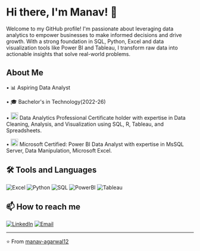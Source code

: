 # Hi there, I'm Manav! 👋 

Welcome to my GitHub profile! I'm passionate about leveraging data analytics to empower businesses to make informed decisions and drive growth. With a strong foundation in SQL, Python, Excel and data visualization tools like Power BI and Tableau, I transform raw data into actionable insights that solve real-world problems.

## About Me

• 📊 Aspiring Data Analyst

• 🎓 Bachelor's in Technology(2022-26)

• <img src="https://upload.wikimedia.org/wikipedia/commons/2/2f/Google_2015_logo.svg" height="20"/> Data Analytics Professional Certificate holder with expertise in Data Cleaning, Analysis, and Visualization using SQL, R, Tableau, and Spreadsheets.

• <img src="https://upload.wikimedia.org/wikipedia/commons/4/44/Microsoft_logo.svg" height="20"/> Microsoft Certified: Power BI Data Analyst with expertise in MsSQL Server, Data Manipulation, Microsoft Excel.  


## 🛠️ Tools and Languages

<p align="left">
<img src="https://img.shields.io/badge/Excel-217346?style=for-the-badge&logo=microsoft-excel&logoColor=white" alt="Excel" />
<img src="https://img.shields.io/badge/Python-3776AB?style=for-the-badge&logo=python&logoColor=white" alt="Python" />
<img src="https://img.shields.io/badge/SQL-CC2927?style=for-the-badge&logo=microsoft-sql-server&logoColor=white" alt="SQL" />
<img src="https://img.shields.io/badge/PowerBI-F2C811?style=for-the-badge&logo=power-bi&logoColor=black" alt="PowerBI" />
<img src="https://img.shields.io/badge/Tableau-E97627?style=for-the-badge&logo=tableau&logoColor=white" alt="Tableau" />
</p>


## 📫 How to reach me

[![LinkedIn](https://img.shields.io/badge/LinkedIn-0077B5?style=for-the-badge&logo=linkedin&logoColor=white)](https://linkedin.com/in/manav-agrawal-519519224)
[![Email](https://img.shields.io/badge/Email-D14836?style=for-the-badge&logo=gmail&logoColor=white)](mailto:agarwalmanav1202@gmail.com)
<!--[![Portfolio](https://img.shields.io/badge/Portfolio-000000?style=for-the-badge&logo=github&logoColor=white)](https://yourportfolio.com)-->

---
⭐️ From [manav-agarwal12](https://github.com/manav-agarwal12)
